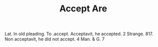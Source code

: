 ---
title: Accept Are
permalink: "/definitions/accept-are.html"
body: Lat. In old pleading. To .accept. Acceptavit, he accepted. 2 Strange. 817. Non
  acceptavit, he did not accept. 4 Man. & G. 7
published_at: '2018-07-07'
layout: post
---
